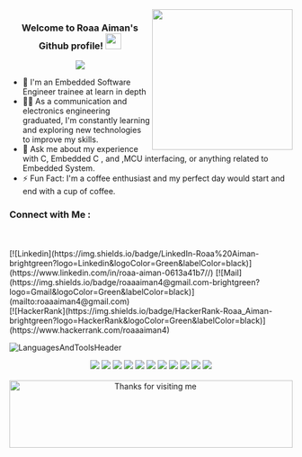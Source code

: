 <img width="250" align="right" src="https://c.tenor.com/_DOBjnGspYAAAAAM/code-coding.gif">

<h3 align="center">
  Welcome to Roaa Aiman's Github profile!
  <img src="https://media.giphy.com/media/hvRJCLFzcasrR4ia7z/giphy.gif" width="28">
</h3>

<!-- Typing SVG by DenverCoder1 - https://github.com/DenverCoder1/readme-typing-svg -->
<p align="center">
  <a href="https://github.com/DenverCoder1/readme-typing-svg"><img src="https://readme-typing-svg.herokuapp.com/?lines=Embedded-system%20developer;Always%20learning%20new%20things&font=Fira%20Code&center=true&width=440&height=45&color=f75c7e&vCenter=true&size=22"></a>
</p> 

- 🏢 I'm an Embedded Software Engineer trainee at learn in depth
- 👨‍💻 As a communication and electronics engineering graduated, I'm constantly learning and exploring new technologies to improve my skills.
- 💬 Ask me about my experience with C, Embedded C , and ,MCU interfacing, or anything related to Embedded System.
- ⚡ Fun Fact: I'm a coffee enthusiast and my perfect day would start and end with a cup of coffee.

### Connect with Me :

<br>
<br>
[![Linkedin](https://img.shields.io/badge/LinkedIn-Roaa%20Aiman-brightgreen?logo=Linkedin&logoColor=Green&labelColor=black)](https://www.linkedin.com/in/roaa-aiman-0613a41b7//)
[![Mail](https://img.shields.io/badge/roaaaiman4@gmail.com-brightgreen?logo=Gmail&logoColor=Green&labelColor=black)](mailto:roaaaiman4@gmail.com)
<br>
[![HackerRank](https://img.shields.io/badge/HackerRank-Roaa_Aiman-brightgreen?logo=HackerRank&logoColor=Green&labelColor=black)](https://www.hackerrank.com/roaaaiman4)
</br>

</p>




![LanguagesAndToolsHeader](https://user-images.githubusercontent.com/65850970/173563246-93fc96e4-1c3b-47ed-b1dc-ca933df9449b.png)
  
<div align="center">
  <img src="https://img.shields.io/badge/Programming%20Language-C-20C20E?style=for-the-badge">
  <img src="https://img.shields.io/badge/Programming%20Language-C++-20C20E?style=for-the-badge">
  <img src="https://img.shields.io/badge/Programming%20Language-Bash-20C20E?style=for-the-badge">

  <img src="https://img.shields.io/badge/BUILD%20TOOL-CMAKE-20C20E?style=for-the-badge">
  <img src="https://img.shields.io/badge/BUILD%20TOOL-GNU%20MAKE-20C20E?style=for-the-badge">

  <img src="https://img.shields.io/badge/Document%20generator-doxygen-20C20E?style=for-the-badge">

  <img src="https://img.shields.io/badge/LIBRARY-NCURSES-20C20E?style=for-the-badge">
  <img src="https://img.shields.io/badge/LIBRARY-CURL-20C20E?style=for-the-badge">
  <img src="https://img.shields.io/badge/LIBRARY-MJSON-20C20E?style=for-the-badge">

  <img src="https://img.shields.io/badge/OPERATING%20SYSTEM-UBUNTU-20C20E?style=for-the-badge">

  <img src="https://img.shields.io/badge/IDE-VSCODE-20C20E?style=for-the-badge">
</div> 

<br>



<div align="center">

<img height="120" alt="Thanks for visiting me" width="100%" src="https://raw.githubusercontent.com/BrunnerLivio/brunnerlivio/master/images/marquee.svg" />
<br />
